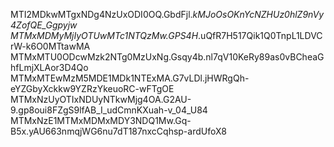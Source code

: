 MTI2MDkwMTgxNDg4NzUxODI0OQ.GbdFjl._kMJoOsOKnYcNZHUz0hlZ9nVy4ZofQE_Ggpyjw
MTMxMDMyMjIyOTUwMTc1NTQzMw.GPS4H_.uQfR7H517Qik1Q0TnpL1LDVCrW-k6O0MTtawMA
MTMxMTU0ODcwMzk2NTg0MzUxNg.Gsqy4b.nl7qV10KeRy89as0vBCheaGhfLmjXLAor3D4Qo
MTMxMTEwMzM5MDE1MDk1NTExMA.G7vLDl.jHWRgQh-eYZGbyXckkw9YZRzYkeuoRC-wFTgOE
MTMxNzUyOTIxNDUyNTkwMjg4OA.G2AU-9.gp8oui8FZgS9lfAB_I_udCmnKXuah-v_04_U84
MTMxNzE1MTMxMDMxMDY3NDQ1Mw.Gq-B5x.yAU663nmqjWG6nu7dT187nxcCqhsp-ardUfoX8
